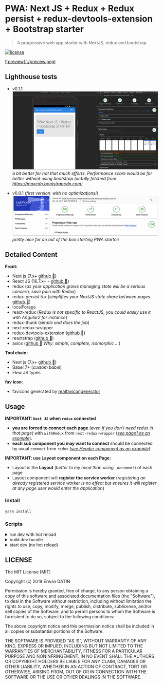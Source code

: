 # PWA: Next JS + Redux + Redux persist + redux-devtools-extension + Bootstrap starter

> A progressive web app starter with NextJS, redux and bootstrap

[![license](https://img.shields.io/github/license/mashape/apistatus.svg)](https://github.com/MacKentoch/react-redux-nextjs-bootstrap-pwa-starter)

<a target='_blank' href='https://react-redux-nextjs-bootstrap-pwa-starter-nfxmkkccof.now.sh'>
![preview](./preview.png)
</a>

## Lighthouse tests

- v0.1.1
  ![lighthouse-0.1.1](./lighthouse-0.1.1.png)
  _a bit better for not that much efforts. Performance score would be far better without using bootstrap (actully fetched from https://maxcdn.bootstrapcdn.com)_

- v0.0.1 (_first version: with no optimizations!_)
  ![lighthouse-test](./lighthouse-test.png)
  _pretty nice for an out of the box starting PWA starter!_

## Detailed Content

**Front:**

- Next js (7.x+ [github :link:](https://github.com/zeit/next.js))
- React JS (16.7.x+ - [github :link:](https://github.com/facebook/react))
- redux (_as your application grows managing state will be a serious concern, save pain with Redux_)
- redux-persist 5.x (_simplifies your NextJS state share between pages_ [github :link:](https://github.com/rt2zz/redux-persist))
- localForage
- react-redux (_Redux is not specific to ReactJS, you could easily use it with Angular2 for instance_)
- redux-thunk (_simple and does the job_)
- next-redux-wrapper
- redux-devtools-extension ([github :link:](https://github.com/zalmoxisus/redux-devtools-extension#redux-devtools-extension))
- reactstrap ([github :link:](https://github.com/reactstrap/reactstrap))
- axios ([github :link:](https://github.com/mzabriskie/axios) _Why: simple, complete, isomorphic ..._)

**Tool chain:**

- Next js (7.x+ [github :link:](https://github.com/zeit/next.js))
- Babel 7+ (*custom babel*)
- Flow JS types

**fav icon:**

- favicons generated by [realfavicongenerator](https://realfavicongenerator.net/)

## Usage

**IMPORTANT: `Next JS` when `redux` connected**

- **you are forced to connect each page** (_even if you don't need redux in that page_) with `withRedux` from `next-redux-wrapper` (_[see page1 as an example](https://github.com/MacKentoch/react-redux-nextjs-bootstrap-starter/blob/master/pages/page1.js)_).
- **each sub component you may want to connect** should be connected by usual `connect` from `redux` (_[see Header component as an example](https://github.com/MacKentoch/react-redux-nextjs-bootstrap-starter/blob/master/components/header/Header.js)_)

**IMPORTANT: use Layout component on each Page:**

- Layout is the **Layout** (_better to my mind than using `_document`_) of each page
- Layout component will **register the service worker** (_registering an already registered service worker is no effect but ensures it will register at any page user would enter the application_)

### Install

```bash
yarn install
```

### Scripts

<details>
  <summary>run dev with hot reload</summary>

Clone this repository, then install dependencies:

```bash
yarn run start
```

</details>

<details>
  <summary>build dev bundle</summary>

```bash
yarn run build
```

</details>

<details>
  <summary>start dev (no hot reload)</summary>

_NOTE: ensure you built first before starting_

```bash
yarn run start
```

</details>

## LICENSE

The MIT License (MIT)

Copyright (c) 2019 Erwan DATIN

Permission is hereby granted, free of charge, to any person obtaining a copy of this software and associated documentation files (the "Software"), to deal in the Software without restriction, including without limitation the rights to use, copy, modify, merge, publish, distribute, sublicense, and/or sell copies of the Software, and to permit persons to whom the Software is furnished to do so, subject to the following conditions:

The above copyright notice and this permission notice shall be included in all copies or substantial portions of the Software.

THE SOFTWARE IS PROVIDED "AS IS", WITHOUT WARRANTY OF ANY KIND, EXPRESS OR IMPLIED, INCLUDING BUT NOT LIMITED TO THE WARRANTIES OF MERCHANTABILITY, FITNESS FOR A PARTICULAR PURPOSE AND NONINFRINGEMENT. IN NO EVENT SHALL THE AUTHORS OR COPYRIGHT HOLDERS BE LIABLE FOR ANY CLAIM, DAMAGES OR OTHER LIABILITY, WHETHER IN AN ACTION OF CONTRACT, TORT OR OTHERWISE, ARISING FROM, OUT OF OR IN CONNECTION WITH THE SOFTWARE OR THE USE OR OTHER DEALINGS IN THE SOFTWARE.
